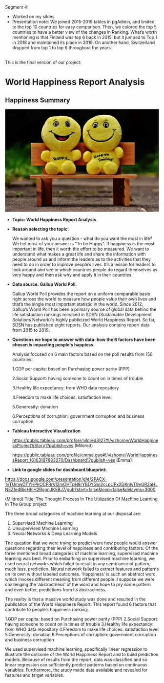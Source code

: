 Segment 4:
- Worked on my sildes
- Presentation note: We joined 2015-2019 tables in pgAdmin, and limited to the top 10 countries for easy comparison. Then, we colored the top 5 countries to have a better view of the changes in Ranking. What’s worth mentioning is that Finland was top 6 back in 2015, but it jumped to Top 1 in 2018 and maintained its place in 2019. On another hand, Switzerland dropped from top 1 to top 6 throughout the years.

<br> This is the final version of our project:

# World Happiness Report Analysis

## Happiness Summary

![](https://github.com/vyu821/world-happiness-analysis/blob/emma-1/Happy%20image.jpeg)

* **Topic: World Happiness Report Analysis**

* **Reason selecting the topic:**

  We wanted to ask you a question - what do you want the most in life? We bet most of your answer is "To be Happy".
  If happiness is the most important in life, then it worth the effort to be measured. We want to understand what makes a great life and share the information with people around us and inform the leaders as to the activities that they need to do in order to improve people’s lives. It’s a lesson for leaders to look around and see in which countries people do regard themselves as very happy and then ask why and apply it in their countries. 



* **Data source: Gallup World Poll.**

  Gallup World Poll provides the report on a uniform comparable basis right across the world to measure how people value their own lives and that’s the single most important statistic in the world. Since 2012, Gallup’s World Poll has been a primary source of global data behind the life satisfaction rankings released in SDSN (Sustainable Development Solutions Network)'s highly publicized World Happiness Report. So far, SDSN has published eight reports. Our analysis contains report data from 2015 to 2019.  
  
* **Questions we hope to answer with data: how the 6 factors have been chosen is impacting people's happiess.**  

  Analysis focused on 6 main factors based on the poll results from 156 countries:

  1.GDP per capita: based on Purchasing power parity (PPP) 

  2.Social Support: having someone to count on in times of trouble

  3.Healthy life expectancy: from WHO data repository

  4.Freedom to make life choices: satisfaction level
  
  5.Generosity: donation

  6.Perceptions of corruption: government corruption and business corruption
  
* **Tableau Interactive Visualization** 

  https://public.tableau.com/profile/mildred3127#!/vizhome/WorldHappinessProject1/Story1?publish=yes (Mildred)
  
  https://public.tableau.com/profile/emma.gao#!/vizhome/WorldHappinessReport_16103187883270/Dashboard1?publish=yes (Emma)
  
* **Link to google slides for dashboard blueprint:**

https://docs.google.com/presentation/d/e/2PACX-1vTUmwOTYHPkOCFRrVI2mOHTpH8rYBDYGm2cLpUPx2DKnIvT9yOR2aHLNEZfe4BjoHhlH2BgnnJK5BJ7/pub?start=false&loop=false&delayms=3000


(Mildred)
Title: The Thought Process In The Utilization Of Machine Learning In The Group project

The three broad categories of machine learning at our disposal are:

1)	Supervised Machine Learning
2)	Unsupervised Machine Learning
3)	Neural Networks & Deep Learning Models

The question that we were trying to predict were how people would answer questions regarding their level of happiness and contributing factors.  Of the three mentioned broad categories of machine learning, supervised machine learning was best.  Prior to embarking on supervised machine learning, we used neural networks which failed to result in any semblance of pattern, much less, prediction.  Neural network failed to extract features and patterns on its own without labeled outcomes.  ‘Happiness’ is such an abstract word, which invokes different meaning from different people.  I suppose we were challenging the ‘abstractness’ of the word and hope to pry some pattern and even better, predictions from its abstractness.   

The reality is that a massive world study was done and resulted in the publication of the World Happiness Report.   This report found 6 factors that contribute to people’s happiness ranking:

1.GDP per capita: based on Purchasing power parity (PPP)
2.Social Support: having someone to count on in times of trouble
3.Healthy life expectancy: from WHO data repository
4.Freedom to make life choices: satisfaction level
5.Generosity: donation
6.Perceptions of corruption: government corruption and business corruption

We used supervised machine learning, specifically linear regression to illustrate the outcome of the World Happiness Report and to build prediction models.  Because of results from the report, data was classified and so linear regression can sufficiently predict patterns based on continuous variables.  Furthermore, the study made data available and revealed for features and target variables. 


